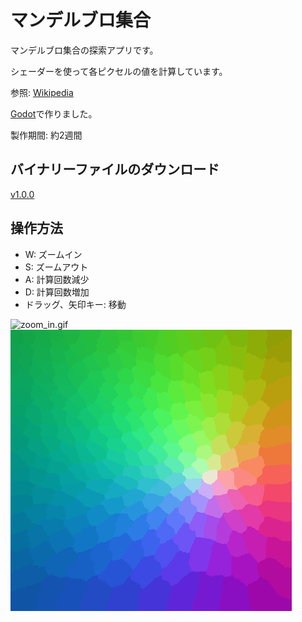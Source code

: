 # マンデルブロ集合

マンデルブロ集合の探索アプリです。

シェーダーを使って各ピクセルの値を計算しています。

参照: [Wikipedia](https://ja.wikipedia.org/wiki/%E3%83%9E%E3%83%B3%E3%83%87%E3%83%AB%E3%83%96%E3%83%AD%E9%9B%86%E5%90%88)

[Godot](https://godotengine.org/)で作りました。

製作期間: 約2週間

## バイナリーファイルのダウンロード

[v1.0.0](https://github.com/shiki-saiki/godot-mandelbrot/releases/tag/v1.0.0)

## 操作方法

- W: ズームイン
- S: ズームアウト
- A: 計算回数減少
- D: 計算回数増加
- ドラッグ、矢印キー: 移動

![zoom_in.gif](/zoom_in.gif)
![iteration.gif](/iteration.gif)
